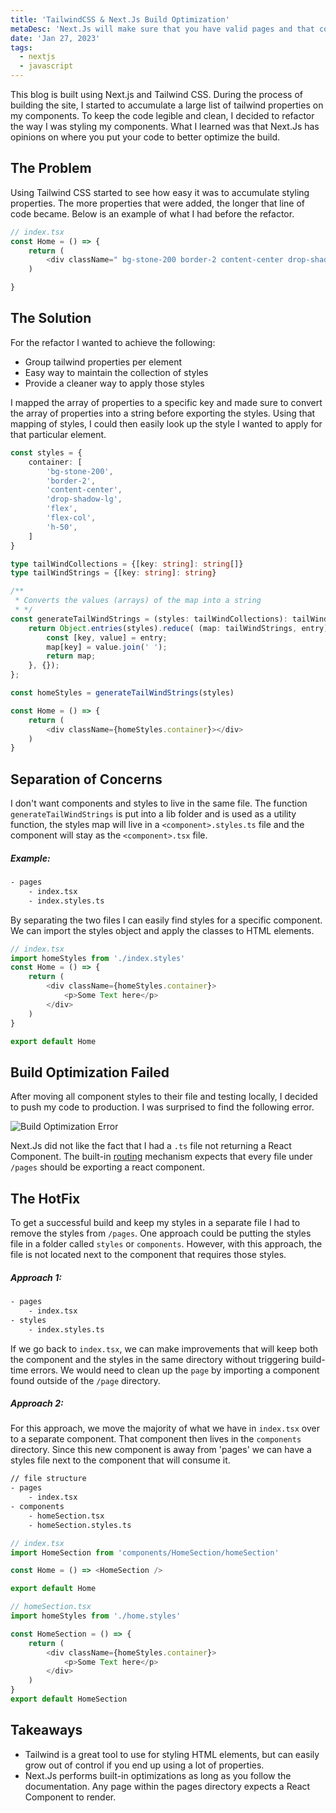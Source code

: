 ```yaml
---
title: 'TailwindCSS & Next.Js Build Optimization'
metaDesc: 'Next.Js will make sure that you have valid pages and that components under `/page` return an html structure or component.'
date: 'Jan 27, 2023'
tags:
  - nextjs
  - javascript
---
```


This blog is built using Next.js and Tailwind CSS. During the process of building the site, I started to accumulate a large list of tailwind properties on my components. To keep the code legible and clean, I decided to refactor the way I was styling my components. What I learned was that Next.Js has opinions on where you put your code to better optimize the build.

## The Problem
Using Tailwind CSS started to see how easy it was to accumulate styling properties. The more properties that were added, the longer that line of code became. Below is an example of what I had before the refactor.

```javascript
// index.tsx
const Home = () => {
    return (
        <div className=" bg-stone-200 border-2 content-center drop-shadow-lg flex flex-col h-50"></div>
    )

}
```

## The Solution
For the refactor I wanted to achieve the following:
- Group tailwind properties per element
- Easy way to maintain the collection of styles
- Provide a cleaner way to apply those styles

I mapped the array of properties to a specific key and made sure to convert the array of properties into a string before exporting the styles. Using that mapping of styles, I could then easily look up the style I wanted to apply for that particular element.

```typescript
const styles = {
    container: [
        'bg-stone-200',
        'border-2',
        'content-center',
        'drop-shadow-lg',
        'flex',
        'flex-col',
        'h-50',
    ]
}

type tailWindCollections = {[key: string]: string[]}
type tailWindStrings = {[key: string]: string}

/**
 * Converts the values (arrays) of the map into a string
 * */
const generateTailWindStrings = (styles: tailWindCollections): tailWindStrings => {
    return Object.entries(styles).reduce( (map: tailWindStrings, entry) => {
        const [key, value] = entry;
        map[key] = value.join(' ');
        return map;
    }, {});
};

const homeStyles = generateTailWindStrings(styles)

const Home = () => {
    return (
        <div className={homeStyles.container}></div>
    )
}
```

## Separation of Concerns
I don't want components and styles to live in the same file. The function `generateTailWindStrings` is put into a lib folder and is used as a utility function, the styles map will live in a `<component>.styles.ts` file and the component will stay as the `<component>.tsx` file.

##### Example:
```bash
- pages
    - index.tsx
    - index.styles.ts
```

By separating the two files I can easily find styles for a specific component. We can import the styles object and apply the classes to HTML elements.

```javascript
// index.tsx
import homeStyles from './index.styles'
const Home = () => {
    return (
        <div className={homeStyles.container}>
            <p>Some Text here</p>
        </div>
    )
}

export default Home
```

## Build Optimization Failed
After moving all component styles to their file and testing locally, I decided to push my code to production. I was surprised to find the following error.

![Build Optimization Error](/images/next-error-no-component.png)

Next.Js did not like the fact that I had a `.ts` file not returning a React Component. The built-in [routing](https://nextjs.org/docs/routing/introduction) mechanism expects that every file under `/pages` should be exporting a react component.

## The HotFix
To get a successful build and keep my styles in a separate file I had to remove the styles from `/pages`. One approach could be putting the styles file in a folder called `styles` or `components`. However, with this approach, the file is not located next to the component that requires those styles.

##### Approach 1:
```bash
- pages
    - index.tsx
- styles
    - index.styles.ts

```

If we go back to `index.tsx`, we can make improvements that will keep both the component and the styles in the same directory without triggering build-time errors. We would need to clean up the `page` by importing a component found outside of the `/page` directory.

##### Approach 2:
For this approach, we move the majority of what we have in `index.tsx` over to a separate component. That component then lives in the `components` directory. Since this new component is away from 'pages' we can have a styles file next to the component that will consume it.

```bash
// file structure
- pages
    - index.tsx
- components
    - homeSection.tsx
    - homeSection.styles.ts
```

```javascript
// index.tsx
import HomeSection from 'components/HomeSection/homeSection'

const Home = () => <HomeSection />

export default Home
```

```javascript
// homeSection.tsx
import homeStyles from './home.styles'

const HomeSection = () => {
    return (
        <div className={homeStyles.container}>
            <p>Some Text here</p>
        </div>
    )
}
export default HomeSection
```

## Takeaways
- Tailwind is a great tool to use for styling HTML elements, but can easily grow out of control if you end up using a lot of properties.
- Next.Js performs built-in optimizations as long as you follow the documentation. Any page within the pages directory expects a React Component to render.